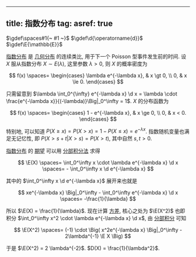 
---
title: 指数分布
tag: [](./index.md)
asref: true
---

$\gdef\spaces#1{~ #1 ~}$
$\gdef\d{\operatorname{d}}$
$\gdef\E{\mathbb{E}}$

[指数分布](./指数分布.md) 是 [几何分布](./几何分布.md) 的连续类比, 用于下一个 Poisson 型事件发生前的时间. 设 $X$ 服从指数分布 $X \sim E(\lambda)$, 这里参数 $\lambda > 0$, 则 $X$ 的概率密度为 

$$
f(x) \spaces= \begin{cases}
\lambda e^{-\lambda x}, & x \gt 0, \\ 
0, & x \le 0.
\end{cases}
$$

只需留意到 $\lambda \int_0^{\infty} e^{-\lambda x} \d x = \lambda \cdot \frac{e^{-\lambda x}}{(-\lambda)}\Big|_0^\infty = 1$. $X$ 的分布函数为 

$$
f(x) \spaces= \begin{cases}
1 - e^{-\lambda x}, & x \ge 0, \\
0, & x < 0.
\end{cases}
$$

特别地, 可以知道 $P(X \ge x) = P(X \gt x) = 1-P(X \le x) = e^{-\lambda x}$. 指数随机变量也满足无记忆性, 即 $P(X>s+t | X>s) = P(X>t)$, 其中自然 $s,t>0$. 

[指数分布](./指数分布.md) 的 [期望](./期望.md) 可以用 [分部积分法](../微积分/分部积分.md) 求得

$$
\E(X) 
\spaces= \int_0^\infty x \cdot \lambda e^{-\lambda x} \d x 
\spaces= - \int_0^\infty x \d e^{-\lambda x}
$$

其中的 $\int_0^\infty x \d e^{-\lambda x}$ 展开来也就是

$$
xe^{-\lambda x} \Big|_0^\infty - \int_0^\infty e^{-\lambda x} \d x 
\spaces= -\frac{1}{\lambda}
$$

所以 $\E(X) = \frac{1}{\lambda}$. 现在计算 [方差](./方差.md), 核心之处为 $\E(X^2)$ 也即积分 $\int_0^\infty x^2 \cdot \lambda e^{-\lambda x} \d x$, 由 [分部积分](../微积分/分部积分.md) 可知

$$
\E(X^2) \spaces= (-1) \cdot \Big( x^2e^{-\lambda x} \Big|_0^\infty - 2\lambda^{-1} \E X \Big)
$$

于是 $\E(X^2) = 2 \lambda^{-2}$. $D(X) = \frac{1}{\lambda^2}$. 
